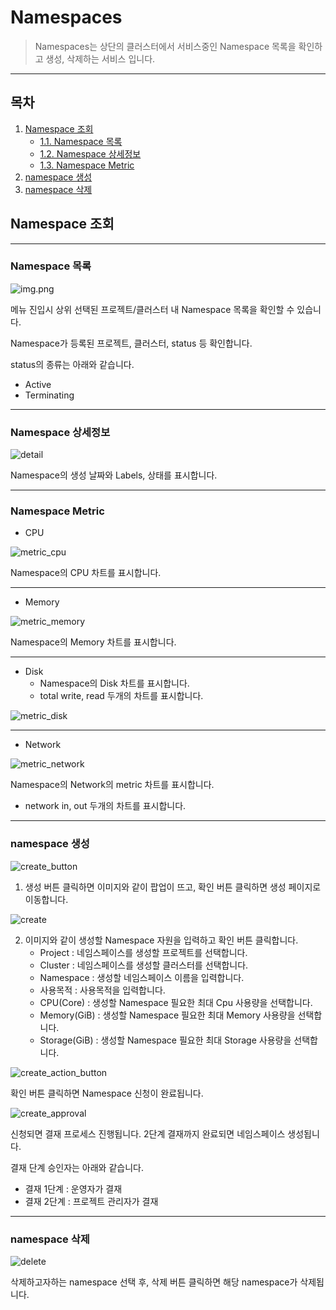 # Namespaces

> Namespaces는 상단의 클러스터에서 서비스중인 Namespace 목록을 확인하고 생성, 삭제하는 서비스 입니다.&#x20;

---
## **목차**
1. [Namespace 조회](#namespace-조회)
   - [1.1. Namespace 목록](#namespace-목록)
   - [1.2. Namespace 상세정보](#namespace-상세정보)
   - [1.3. Namespace Metric](#namespace-metric)
2. [namespace 생성](#namespace-생성)
3. [namespace 삭제](#namespace-삭제)

## Namespace 조회

---
### Namespace 목록

![img.png](./img/list.png)

메뉴 진입시 상위 선택된 프로젝트/클러스터 내 Namespace 목록을 확인할 수 있습니다.

Namespace가 등록된 프로젝트, 클러스터, status 등 확인합니다.

status의 종류는 아래와 같습니다.

* Active
* Terminating

---
### Namespace 상세정보

![detail](./img/detail.png)

Namespace의 생성 날짜와 Labels, 상태를 표시합니다.

---
### Namespace Metric

* CPU

![metric_cpu](./img/metric_cpu.png)

Namespace의 CPU 차트를 표시합니다.

---
* Memory

![metric_memory](./img/metric_memory.png)

Namespace의 Memory 차트를 표시합니다.

---
* Disk
  * Namespace의 Disk 차트를 표시합니다.
  * total write, read 두개의 차트를 표시합니다.

![metric_disk](./img/metric_disk.png)

---
* Network

![metric_network](./img/metric_network.png)

Namespace의 Network의 metric 차트를 표시합니다.</br>
* network in, out 두개의 차트를 표시합니다.

---
### namespace 생성

![create_button](./img/create_button.png)

1. 생성 버튼 클릭하면 이미지와 같이 팝업이 뜨고, 확인 버튼 클릭하면 생성 페이지로 이동합니다.


![create](./img/create.png)

2. 이미지와 같이 생성할 Namespace 자원을 입력하고 확인 버튼 클릭합니다.
   * Project : 네임스페이스를 생성할 프로젝트를 선택합니다.
   * Cluster : 네임스페이스를 생성할 클러스터를 선택합니다.
   * Namespace : 생성할 네임스페이스 이름을 입력합니다.
   * 사용목적 : 사용목적을 입력합니다.
   * CPU(Core) : 생성할 Namespace 필요한 최대 Cpu 사용량을 선택합니다.
   * Memory(GiB) : 생성할 Namespace 필요한 최대 Memory 사용량을 선택합니다.
   * Storage(GiB) : 생성할 Namespace 필요한 최대 Storage 사용량을 선택합니다.



![create_action_button](./img/create_action_button.png)

확인 버튼 클릭하면 Namespace 신청이 완료됩니다.


![create_approval](./img/create_approval.png)

신청되면 결재 프로세스 진행됩니다. 2단계 결재까지 완료되면 네임스페이스 생성됩니다.

결재 단계 승인자는 아래와 같습니다.
* 결재 1단계 : 운영자가 결재
* 결재 2단계 : 프로젝트 관리자가 결재

---
### namespace 삭제

![delete](./img/delete.png)

삭제하고자하는 namespace 선택 후, 삭제 버튼 클릭하면 해당 namespace가 삭제됩니다.